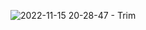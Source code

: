 ![2022-11-15 20-28-47 - Trim](https://github.com/ramjipal/Hand-detection-enabled-ping-pong-game/assets/92622199/2ec28cf6-1a8a-4fc6-8840-b2b8e003aad0)
